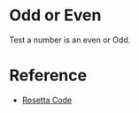 # Odd or Even
Test a number is an even or Odd.

# Reference
- [Rosetta Code](https://rosettacode.org/wiki/Even_or_odd)